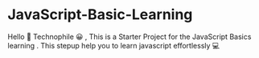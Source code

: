 # JavaScript-Basic-Learning
Hello 🌟 Technophile 😀 , 
This is a Starter Project for the JavaScript Basics learning  . This stepup help you to learn javascript effortlessly 💻
